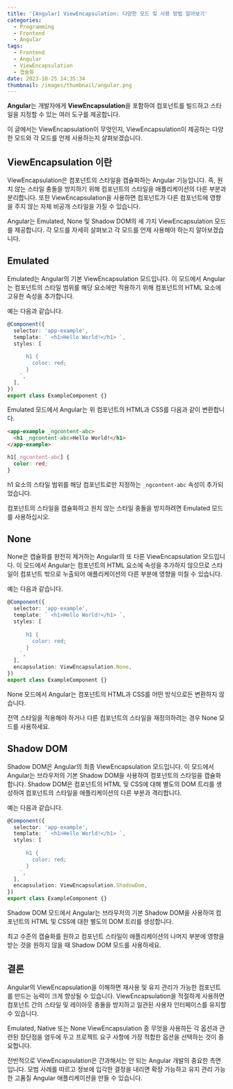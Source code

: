```yaml
---
title: '[Angular] ViewEncapsulation: 다양한 모드 및 사용 방법 알아보기'
categories:
  - Programming
  - Frontend
  - Angular
tags:
  - Frontend
  - Angular
  - ViewEncapsulation
  - 캡슐화
date: 2023-10-25 14:35:34
thumbnail: /images/thumbnail/angular.png
---
```


**Angular**는 개발자에게 **ViewEncapsulation**을 포함하여 컴포넌트를 빌드하고 스타일을 지정할 수 있는 여러 도구를 제공합니다.

이 글에서는 ViewEncapsulation이 무엇인지, ViewEncapsulation이 제공하는 다양한 모드와 각 모드를 언제 사용하는지 살펴보겠습니다.

## ViewEncapsulation 이란

ViewEncapsulation은 컴포넌트의 스타일을 캡슐화하는 Angular 기능입니다. 즉, 원치 않는 스타일 충돌을 방지하기 위해 컴포넌트의 스타일을 애플리케이션의 다른 부분과 분리합니다. 또한 ViewEncapsulation을 사용하면 컴포넌트가 다른 컴포넌트에 영향을 주지 않는 자체 비공개 스타일을 가질 수 있습니다.

Angular는 Emulated, None 및 Shadow DOM의 세 가지 ViewEncapsulation 모드를 제공합니다. 각 모드를 자세히 살펴보고 각 모드를 언제 사용해야 하는지 알아보겠습니다.

## Emulated

Emulated는 Angular의 기본 ViewEncapsulation 모드입니다. 이 모드에서 Angular는 컴포넌트의 스타일 범위를 해당 요소에만 적용하기 위해 컴포넌트의 HTML 요소에 고유한 속성을 추가합니다.

예는 다음과 같습니다.

```ts
@Component({
  selector: 'app-example',
  template: ` <h1>Hello World!</h1> `,
  styles: [
    `
      h1 {
        color: red;
      }
    `,
  ],
})
export class ExampleComponent {}
```

Emulated 모드에서 Angular는 위 컴포넌트의 HTML과 CSS를 다음과 같이 변환합니다.

```html
<app-example _ngcontent-abc>
  <h1 _ngcontent-abc>Hello World!</h1>
</app-example>
```

```css
h1[_ngcontent-abc] {
  color: red;
}
```

h1 요소의 스타일 범위를 해당 컴포넌트로만 지정하는 `_ngcontent-abc` 속성이 추가되었습니다.

컴포넌트의 스타일을 캡슐화하고 원치 않는 스타일 충돌을 방지하려면 Emulated 모드를 사용하십시오.

## None

None은 캡슐화를 완전히 제거하는 Angular의 또 다른 ViewEncapsulation 모드입니다. 이 모드에서 Angular는 컴포넌트의 HTML 요소에 속성을 추가하지 않으므로 스타일이 컴포넌트 밖으로 누출되어 애플리케이션의 다른 부분에 영향을 미칠 수 있습니다.

예는 다음과 같습니다.

```ts
@Component({
  selector: 'app-example',
  template: ` <h1>Hello World!</h1> `,
  styles: [
    `
      h1 {
        color: red;
      }
    `,
  ],
  encapsulation: ViewEncapsulation.None,
})
export class ExampleComponent {}
```

None 모드에서 Angular는 컴포넌트의 HTML과 CSS를 어떤 방식으로든 변환하지 않습니다.

전역 스타일을 적용해야 하거나 다른 컴포넌트의 스타일을 재정의하려는 경우 None 모드를 사용하세요.

## Shadow DOM

Shadow DOM은 Angular의 최종 ViewEncapsulation 모드입니다. 이 모드에서 Angular는 브라우저의 기본 Shadow DOM을 사용하여 컴포넌트의 스타일을 캡슐화합니다. Shadow DOM은 컴포넌트의 HTML 및 CSS에 대해 별도의 DOM 트리를 생성하여 컴포넌트의 스타일을 애플리케이션의 다른 부분과 격리합니다.

예는 다음과 같습니다.

```ts
@Component({
  selector: 'app-example',
  template: ` <h1>Hello World!</h1> `,
  styles: [
    `
      h1 {
        color: red;
      }
    `,
  ],
  encapsulation: ViewEncapsulation.ShadowDom,
})
export class ExampleComponent {}
```

Shadow DOM 모드에서 Angular는 브라우저의 기본 Shadow DOM을 사용하여 컴포넌트의 HTML 및 CSS에 대한 별도의 DOM 트리를 생성합니다.

최고 수준의 캡슐화를 원하고 컴포넌트 스타일이 애플리케이션의 나머지 부분에 영향을 받는 것을 원하지 않을 때 Shadow DOM 모드를 사용하세요.

## 결론

Angular의 ViewEncapsulation을 이해하면 재사용 및 유지 관리가 가능한 컴포넌트를 만드는 능력이 크게 향상될 수 있습니다. ViewEncapsulation을 적절하게 사용하면 컴포넌트 간의 스타일 및 레이아웃 충돌을 방지하고 일관된 사용자 인터페이스를 유지할 수 있습니다.

Emulated, Native 또는 None ViewEncapsulation 중 무엇을 사용하든 각 옵션과 관련된 장단점을 염두에 두고 프로젝트 요구 사항에 가장 적합한 옵션을 선택하는 것이 중요합니다.

전반적으로 ViewEncapsulation은 간과해서는 안 되는 Angular 개발의 중요한 측면입니다. 모범 사례를 따르고 정보에 입각한 결정을 내리면 확장 가능하고 유지 관리 가능한 고품질 Angular 애플리케이션을 만들 수 있습니다.
